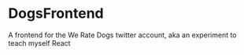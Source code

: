 # DogsFrontend
A frontend for the We Rate Dogs twitter account, aka an experiment to teach myself React
